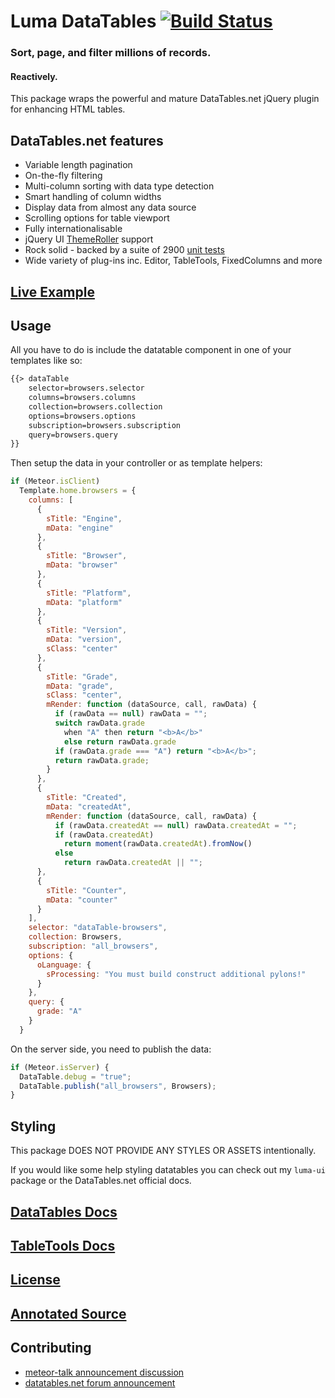 # Luma DataTables [![Build Status](https://travis-ci.org/LumaPictures/luma-datatables.svg?branch=dev)](https://travis-ci.org/LumaPictures/luma-datatables)
### Sort, page, and filter millions of records.
#### Reactively.

This package wraps the powerful and mature DataTables.net jQuery plugin for enhancing HTML tables.

## DataTables.net features

* Variable length pagination
* On-the-fly filtering
* Multi-column sorting with data type detection
* Smart handling of column widths
* Display data from almost any data source
* Scrolling options for table viewport
* Fully internationalisable
* jQuery UI [ThemeRoller](http://datatables.net/styling/themes) support
* Rock solid - backed by a suite of 2900 [unit tests](http://datatables.net/development/testing)
* Wide variety of plug-ins inc. Editor, TableTools, FixedColumns and more

## [Live Example](http://luma-datatables.meteor.com)

## Usage

All you have to do is include the datatable component in one of your templates like so:

```html
{{> dataTable
    selector=browsers.selector
    columns=browsers.columns
    collection=browsers.collection
    options=browsers.options
    subscription=browsers.subscription
    query=browsers.query
}}
```

Then setup the data in your controller or as template helpers:

```js
if (Meteor.isClient)
  Template.home.browsers = {
    columns: [
      {
        sTitle: "Engine",
        mData: "engine"
      },
      {
        sTitle: "Browser",
        mData: "browser"
      },
      {
        sTitle: "Platform",
        mData: "platform"
      },
      {
        sTitle: "Version",
        mData: "version",
        sClass: "center"
      },
      {
        sTitle: "Grade",
        mData: "grade",
        sClass: "center",
        mRender: function (dataSource, call, rawData) {
          if (rawData == null) rawData = "";
          switch rawData.grade
            when "A" then return "<b>A</b>"
            else return rawData.grade
          if (rawData.grade === "A") return "<b>A</b>";
          return rawData.grade;
        }
      },
      {
        sTitle: "Created",
        mData: "createdAt",
        mRender: function (dataSource, call, rawData) {
          if (rawData.createdAt == null) rawData.createdAt = "";
          if (rawData.createdAt)
            return moment(rawData.createdAt).fromNow()
          else 
            return rawData.createdAt || "";
      },
      {
        sTitle: "Counter",
        mData: "counter"
      }
    ],
    selector: "dataTable-browsers",
    collection: Browsers,
    subscription: "all_browsers",
    options: {
      oLanguage: {
        sProcessing: "You must build construct additional pylons!"
      }  
    },    
    query: {
      grade: "A"
    }  
  }
```

On the server side, you need to publish the data:

```js
if (Meteor.isServer) {
  DataTable.debug = "true";
  DataTable.publish("all_browsers", Browsers);
}
```

## Styling

This package DOES NOT PROVIDE ANY STYLES OR ASSETS intentionally.

If you would like some help styling datatables you can check out my `luma-ui` package or the DataTables.net official docs.

## [DataTables Docs](https://datatables.net/usage/)
## [TableTools Docs](https://datatables.net/extras/tabletools/)
## [License](https://github.com/lumapictures/luma-datatables/LICENSE.md)
## [Annotated Source](http://lumapictures.github.io/luma-datatables)

## Contributing
* [meteor-talk announcement discussion](https://groups.google.com/d/msg/meteor-talk/nhulj4Zh1fU/ju1J1Nq6_eQJ)
* [datatables.net forum announcement](https://datatables.net/forums/discussion/20525/annoucement-reactive-datatables-for-meteorjs)